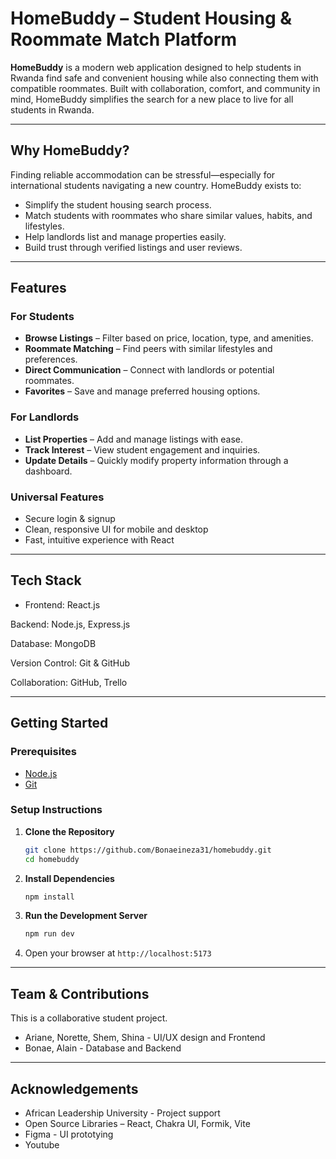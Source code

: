 # HomeBuddy – Student Housing & Roommate Match Platform

**HomeBuddy** is a modern web application designed to help students in Rwanda find safe and convenient housing while also connecting them with compatible roommates. Built with collaboration, comfort, and community in mind, HomeBuddy simplifies the search for a new place to live for all students in Rwanda.

---

## Why HomeBuddy?

Finding reliable accommodation can be stressful—especially for international students navigating a new country. HomeBuddy exists to:

- Simplify the student housing search process.
- Match students with roommates who share similar values, habits, and lifestyles.
- Help landlords list and manage properties easily.
- Build trust through verified listings and user reviews.

---

## Features

### For Students
- **Browse Listings** – Filter based on price, location, type, and amenities.
- **Roommate Matching** – Find peers with similar lifestyles and preferences.
- **Direct Communication** – Connect with landlords or potential roommates.
- **Favorites** – Save and manage preferred housing options.

### For Landlords
- **List Properties** – Add and manage listings with ease.
- **Track Interest** – View student engagement and inquiries.
- **Update Details** – Quickly modify property information through a dashboard.

### Universal Features
- Secure login & signup
- Clean, responsive UI for mobile and desktop
- Fast, intuitive experience with React

---

## Tech Stack

- Frontend: React.js

Backend: Node.js, Express.js

Database: MongoDB

Version Control: Git & GitHub

Collaboration: GitHub, Trello

---

## Getting Started

### Prerequisites
- [Node.js](https://nodejs.org/)
- [Git](https://git-scm.com/)

### Setup Instructions

1. **Clone the Repository**
   ```bash
   git clone https://github.com/Bonaeineza31/homebuddy.git
   cd homebuddy
2. **Install Dependencies**
   ```bash
   npm install
3. **Run the Development Server**
   ```bash
   npm run dev
4. Open your browser at `http://localhost:5173`

---

## Team & Contributions
This is a collaborative student project.
- Ariane, Norette, Shem, Shina - UI/UX design and Frontend
- Bonae, Alain - Database and Backend

---

## Acknowledgements
- African Leadership University - Project support
- Open Source Libraries – React, Chakra UI, Formik, Vite
- Figma - UI prototying
- Youtube
